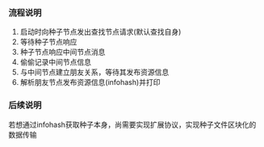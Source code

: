 ### 流程说明
1. 启动时向种子节点发出查找节点请求(默认查找自身)
2. 等待种子节点响应
3. 种子节点响应中间节点消息
4. 偷偷记录中间节点信息
5. 与中间节点建立朋友关系，等待其发布资源信息
6. 解析朋友节点发布资源信息(infohash)并打印

### 后续说明
若想通过infohash获取种子本身，尚需要实现扩展协议，实现种子文件区块化的数据传输
